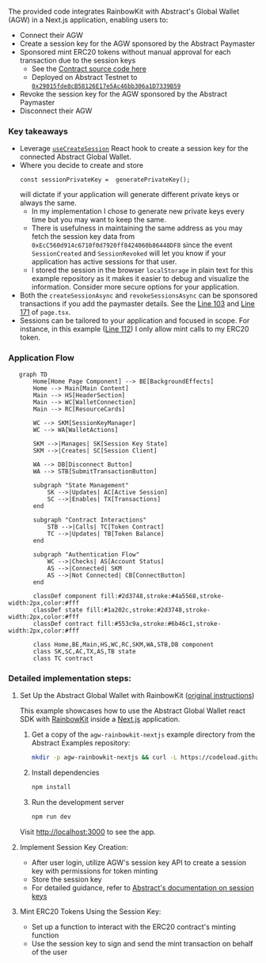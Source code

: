 The provided code integrates RainbowKit with Abstract's Global Wallet (AGW) in a Next.js application, enabling users to:
- Connect their AGW
- Create a session key for the AGW sponsored by the Abstract Paymaster
- Sponsored mint ERC20 tokens without manual approval for each transaction due to the session keys
   - See the [Contract source code here](https://github.com/rookmate/testing-abstract-erc20-zksync/blob/main/src/SimpleToken.sol)
   - Deployed on Abstract Testnet to [`0x29015fde8cB58126E17e5Ac46bb306a1D7339B59`](https://explorer.testnet.abs.xyz/address/0x29015fde8cB58126E17e5Ac46bb306a1D7339B59)
- Revoke the session key for the AGW sponsored by the Abstract Paymaster
- Disconnect their AGW

### Key takeaways

- Leverage [`useCreateSession`](https://docs.abs.xyz/abstract-global-wallet/agw-react/hooks/useCreateSession) React hook to create a session key for the connected Abstract Global Wallet.
- Where you decide to create and store
  ```tsx
  const sessionPrivateKey =  generatePrivateKey();
  ```
  will dictate if your application will generate different private keys or always the same.
	- In my implementation I chose to generate new private keys every time but you may want to keep the same.
	- There is usefulness in maintaining the same address as you may fetch the session key data from `0xEcC560d914c6710f0d7920ff8424060b86448DF8` since the event `SessionCreated` and `SessionRevoked` will let you know if your application has active sessions for that user.
	- I stored the session in the browser `localStorage` in plain text for this example repository as it makes it easier to debug and visualize the information. Consider more secure options for your application.
- Both the `createSessionAsync` and `revokeSessionsAsync` can be sponsored transactions if you add the paymaster details. See the [Line 103](https://github.com/rookmate/testing-agw-rainbowkit-nextjs/blob/main/src/app/page.tsx#L103) and [Line 171](https://github.com/rookmate/testing-agw-rainbowkit-nextjs/blob/main/src/app/page.tsx#L171) of `page.tsx`.
- Sessions can be tailored to your application and focused in scope. For instance, in this example ([Line 112](https://github.com/rookmate/testing-agw-rainbowkit-nextjs/blob/main/src/app/page.tsx#L112)) I only allow mint calls to my ERC20 token.

### Application Flow
```mermaid
   graph TD
       Home[Home Page Component] --> BE[BackgroundEffects]
       Home --> Main[Main Content]
       Main --> HS[HeaderSection]
       Main --> WC[WalletConnection]
       Main --> RC[ResourceCards]

       WC --> SKM[SessionKeyManager]
       WC --> WA[WalletActions]

       SKM -->|Manages| SK[Session Key State]
       SKM -->|Creates| SC[Session Client]

       WA --> DB[Disconnect Button]
       WA --> STB[SubmitTransactionButton]

       subgraph "State Management"
           SK -->|Updates| AC[Active Session]
           SC -->|Enables| TX[Transactions]
       end

       subgraph "Contract Interactions"
           STB -->|Calls| TC[Token Contract]
           TC -->|Updates| TB[Token Balance]
       end

       subgraph "Authentication Flow"
           WC -->|Checks| AS[Account Status]
           AS -->|Connected| SKM
           AS -->|Not Connected| CB[ConnectButton]
       end

       classDef component fill:#2d3748,stroke:#4a5568,stroke-width:2px,color:#fff
       classDef state fill:#1a202c,stroke:#2d3748,stroke-width:2px,color:#fff
       classDef contract fill:#553c9a,stroke:#6b46c1,stroke-width:2px,color:#fff

       class Home,BE,Main,HS,WC,RC,SKM,WA,STB,DB component
       class SK,SC,AC,TX,AS,TB state
       class TC contract
```

### Detailed implementation steps:

1. Set Up the Abstract Global Wallet with RainbowKit ([original instructions](https://github.com/Abstract-Foundation/examples/blob/main/agw-rainbowkit-nextjs/README.md))

    This example showcases how to use the Abstract Global Wallet react SDK with [RainbowKit](https://www.rainbowkit.com/) inside a [Next.js](https://nextjs.org/) application.

    1. Get a copy of the `agw-rainbowkit-nextjs` example directory from the Abstract Examples repository:

       ```bash
       mkdir -p agw-rainbowkit-nextjs && curl -L https://codeload.github.com/Abstract-Foundation/examples/tar.gz/main | tar -xz --strip=2 -C agw-rainbowkit-nextjs examples-main/agw-rainbowkit-nextjs && cd agw-rainbowkit-nextjs
       ```

    2. Install dependencies

       ```bash
       npm install
       ```

    3. Run the development server

       ```bash
       npm run dev
       ```

      Visit [http://localhost:3000](http://localhost:3000) to see the app.

2. Implement Session Key Creation:
   - After user login, utilize AGW's session key API to create a session key with permissions for token minting
   - Store the session key
   - For detailed guidance, refer to [Abstract's documentation on session keys](https://docs.abs.xyz/abstract-global-wallet/agw-client/session-keys/overview)

3. Mint ERC20 Tokens Using the Session Key:
   - Set up a function to interact with the ERC20 contract's minting function
   - Use the session key to sign and send the mint transaction on behalf of the user
